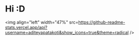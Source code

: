 # Hi :D
<img align="left" width="47%" src=https://github-readme-stats.vercel.app/api?username=aditeyapatakoti&show_icons=true&theme=radical />
